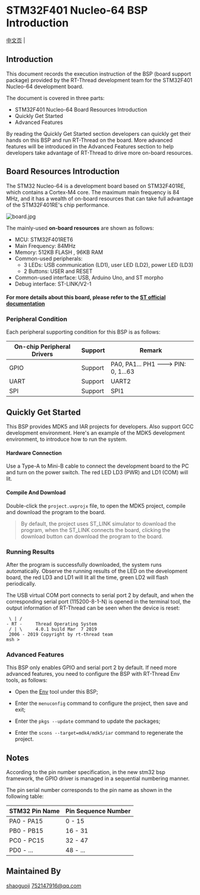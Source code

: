 # STM32F401 Nucleo-64 BSP Introduction

[中文页](README_zh.md) |

## Introduction

This document records the execution instruction of the BSP (board support package) provided by the RT-Thread development team for the STM32F401 Nucleo-64 development board.

The document is covered in three parts:

- STM32F401 Nucleo-64 Board Resources Introduction
- Quickly Get Started
- Advanced Features

By reading the Quickly Get Started section developers can quickly get their hands on this BSP and run RT-Thread on the board. More advanced features will be introduced in the Advanced Features section to help developers take advantage of RT-Thread to drive more on-board resources.

## Board Resources Introduction

The STM32 Nucleo-64 is a development board based on STM32F401RE, which contains a Cortex-M4 core. The maximum main frequency is 84 MHz, and it has a wealth of on-board resources that can take full advantage of the STM32F401RE's chip performance.

![board.jpg](https://github.com/RT-Thread/rt-thread/blob/master/bsp/stm32/stm32f401-st-nucleo/figures/board.jpg?raw=true)

The mainly-used **on-board resources** are shown as follows:

- MCU: STM32F401RET6
- Main Frequency: 84MHz
- Memory: 512KB FLASH , 96KB RAM
- Common-used peripherals:
  - 3 LEDs: USB communication (LD1), user LED (LD2), power LED (LD3) 
  - 2 Buttons: USER and RESET 
- Common-used interface: USB, Arduino Uno, and ST morpho
- Debug interface: ST-LINK/V2-1 

#### For more details about this board, please refer to the [ST official documentation](https://www.st.com/zh/evaluation-tools/nucleo-f401re.html)



### Peripheral Condition

Each peripheral supporting condition for this BSP is as follows:

| **On-chip Peripheral Drivers** | **Support** | **Remark**                          |
| ------------------------------ | ----------- | ----------------------------------- |
| GPIO                           | Support     | PA0, PA1... PH1 ---> PIN: 0, 1...63 |
| UART                           | Support     | UART2                               |
| SPI                            | Support     | SPI1                                |



## Quickly Get Started

This BSP provides MDK5 and IAR projects for developers. Also support GCC development environment. Here's an example of the MDK5 development environment, to introduce how to run the system.

#### Hardware Connection

Use a Type-A to Mini-B cable to connect the development board to the PC and turn on the power switch. The red LED LD3 (PWR) and LD1 (COM) will lit.

#### Compile And Download

Double-click the `project.uvprojx` file, to open the MDK5 project, compile and download the program to the board.

> By default, the project uses ST_LINK simulator to download the program, when the ST_LINK connects the board, clicking the download button can download the program to the board.

### Running Results

After the program is successfully downloaded, the system runs automatically. Observe the running results of the LED on the development board, the red LD3 and LD1 will lit all the time, green LD2 will flash periodically.

The USB virtual COM port connects to serial port 2 by default, and when the corresponding serial port (115200-8-1-N) is opened in the terminal tool, the output information of RT-Thread can be seen when the device is reset:

```
 \ | /
- RT -     Thread Operating System
 / | \     4.0.1 build Mar  7 2019
 2006 - 2019 Copyright by rt-thread team
msh >
```

### Advanced Features

This BSP only enables GPIO and serial port 2 by default. If need more advanced features, you need to configure the BSP with RT-Thread Env tools, as follows:

- Open the [Env](https://www.rt-thread.io/download.html?download=Env) tool under this BSP;

- Enter the `menuconfig` command to configure the project, then save and exit;

- Enter the `pkgs --update` command to update the packages;

- Enter the  `scons --target=mdk4/mdk5/iar` command to regenerate the project.

  

## Notes

According to the pin number specification, in the new stm32 bsp framework, the GPIO driver is managed in a sequential numbering manner.

The pin serial number corresponds to the pin name as shown in the following table:

| STM32 Pin Name | Pin Sequence Number |
| -------------- | ------------------- |
| PA0 - PA15     | 0 - 15              |
| PB0 - PB15     | 16 - 31             |
| PC0 - PC15     | 32 - 47             |
| PD0 - ...      | 48 - ...            |



## Maintained By

[shaoguoji](https://github.com/shaoguoji)  752147916@qq.com

